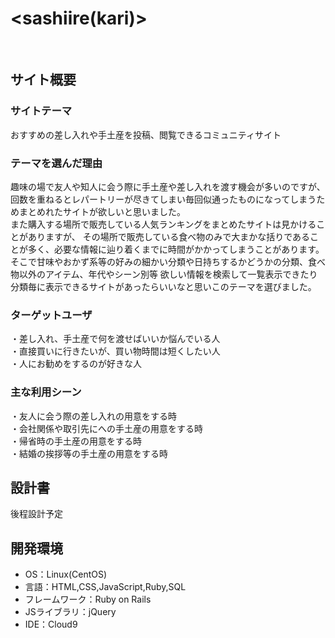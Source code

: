 # <sashiire(kari)>
​
## サイト概要
### サイトテーマ
おすすめの差し入れや手土産を投稿、閲覧できるコミュニティサイト
​
### テーマを選んだ理由
趣味の場で友人や知人に会う際に手土産や差し入れを渡す機会が多いのですが、
回数を重ねるとレパートリーが尽きてしまい毎回似通ったものになってしまうためまとめれたサイトが欲しいと思いました。<br>
また購入する場所で販売している人気ランキングをまとめたサイトは見かけることがありますが、
その場所で販売している食べ物のみで大まかな括りであることが多く、必要な情報に辿り着くまでに時間がかかってしまうことがあります。<br>
そこで甘味やおかず系等の好みの細かい分類や日持ちするかどうかの分類、食べ物以外のアイテム、年代やシーン別等
欲しい情報を検索して一覧表示できたり分類毎に表示できるサイトがあったらいいなと思いこのテーマを選びました。
​
### ターゲットユーザ
・差し入れ、手土産で何を渡せばいいか悩んでいる人<br>
・直接買いに行きたいが、買い物時間は短くしたい人 <br>
・人にお勧めをするのが好きな人
​
### 主な利用シーン
・友人に会う際の差し入れの用意をする時<br>
・会社関係や取引先にへの手土産の用意をする時<br>
・帰省時の手土産の用意をする時<br>
・結婚の挨拶等の手土産の用意をする時
​
## 設計書
後程設計予定
​
## 開発環境
- OS：Linux(CentOS)
- 言語：HTML,CSS,JavaScript,Ruby,SQL
- フレームワーク：Ruby on Rails
- JSライブラリ：jQuery
- IDE：Cloud9